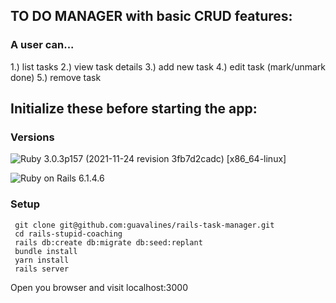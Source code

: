 ## TO DO MANAGER with basic CRUD features: 
### A user can... 
1.) list tasks 2.) view task details 3.) add new task 4.) edit task (mark/unmark done) 5.) remove task



## Initialize these before starting the app:

### Versions

![Ruby](https://img.shields.io/badge/Ruby-CC342D?style=for-the-badge&logo=ruby&logoColor=white) 3.0.3p157 (2021-11-24 revision 3fb7d2cadc) [x86_64-linux]

![Ruby on Rails](https://img.shields.io/badge/Ruby_on_Rails-CC0000?style=for-the-badge&logo=ruby-on-rails&logoColor=white) 6.1.4.6

### Setup

```
 git clone git@github.com:guavalines/rails-task-manager.git
 cd rails-stupid-coaching
 rails db:create db:migrate db:seed:replant
 bundle install
 yarn install
 rails server
```
Open you browser and visit localhost:3000
